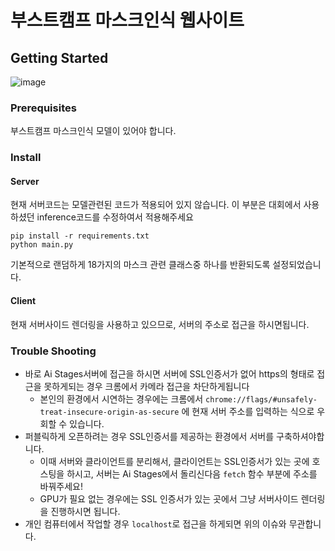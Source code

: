 # 부스트캠프 마스크인식 웹사이트

## Getting Started
![image](demo.gif)
### Prerequisites
부스트캠프 마스크인식 모델이 있어야 합니다.
### Install

#### Server
현재 서버코드는 모델관련된 코드가 적용되어 있지 않습니다. 이 부분은 대회에서 사용하셨던 inference코드를 수정하여서 적용해주세요
```
pip install -r requirements.txt
python main.py
```

기본적으로 랜덤하게 18가지의 마스크 관련 클래스중 하나를 반환되도록 설정되었습니다.

#### Client
현재 서버사이드 렌더링을 사용하고 있으므로, 서버의 주소로 접근을 하시면됩니다.


### Trouble Shooting
- 바로 Ai Stages서버에 접근을 하시면 서버에 SSL인증서가 없어 https의 형태로 접근을 못하게되는 경우 크롬에서 카메라 접근을 차단하게됩니다 
  - 본인의 환경에서 시연하는 경우에는 크롬에서 `chrome://flags/#unsafely-treat-insecure-origin-as-secure` 에 현재 서버 주소를 입력하는 식으로 우회할 수 있습니다.
- 퍼블릭하게 오픈하려는 경우 SSL인증서를 제공하는 환경에서 서버를 구축하셔야합니다.
  - 이때 서버와 클라이언트를 분리해서, 클라이언트는 SSL인증서가 있는 곳에 호스팅을 하시고, 서버는 Ai Stages에서 돌리신다음 `fetch` 함수 부분에 주소를 바꿔주세요!
  - GPU가 필요 없는 경우에는 SSL 인증서가 있는 곳에서 그냥 서버사이드 렌더링을 진행하시면 됩니다.
- 개인 컴퓨터에서 작업할 경우 `localhost`로 접근을 하게되면 위의 이슈와 무관합니다.



